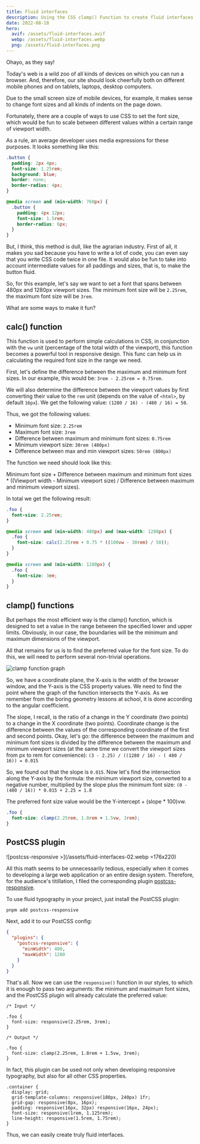 ```yaml
---
title: Fluid interfaces
description: Using the CSS сlamp() Function to create fluid interfaces
date: 2022-08-18
hero:
  avif: /assets/fluid-interfaces.avif
  webp: /assets/fluid-interfaces.webp
  png: /assets/fluid-interfaces.png
---
```


Ohayo, as they say!

Today's web is a wild zoo of all kinds of devices on which you can run a browser. And, therefore, our site should look cheerfully both on different mobile phones and on tablets, laptops, desktop computers.

Due to the small screen size of mobile devices, for example, it makes sense to change font sizes and all kinds of indents on the page down.

Fortunately, there are a couple of ways to use CSS to set the font size, which would be fun to scale between different values ​​​​within a certain range of viewport width.

As a rule, an average developer uses media expressions for these purposes. It looks something like this:

```css
.button {
  padding: 2px 4px;
  font-size: 1.25rem;
  background: blue;
  border: none;
  border-radius: 4px;
}

@media screen and (min-width: 760px) {
  .button {
    padding: 4px 12px;
    font-size: 1.5rem;
    border-radius: 6px;
  }
}
```

But, I think, this method is dull, like the agrarian industry. First of all, it makes you sad because you have to write a lot of code, you can even say that you write CSS code twice in one file. It would also be fun to take into account intermediate values ​​for all paddings and sizes, that is, to make the button fluid.

So, for this example, let's say we want to set a font that spans between 480px and 1280px viewport sizes. The minimum font size will be `2.25rem`, the maximum font size will be `3rem`.

What are some ways to make it fun?

## calc() function

This function is used to perform simple calculations in CSS, in conjunction with the `vw` unit (percentage of the total width of the viewport), this function becomes a powerful tool in responsive design. This func can help us in calculating the required font size in the range we need.

First, let's define the difference between the maximum and minimum font sizes. In our example, this would be: `3rem - 2.25rem = 0.75rem`.

We will also determine the difference between the viewport values ​​by first converting their value to the `rem` unit (depends on the value of `<html>`, by default `16px`). We get the following value: `(1280 / 16) - (480 / 16) = 50`.

Thus, we got the following values:

- Minimum font size: `2.25rem`
- Maximum font size: `3rem`
- Difference between maximum and minimum font sizes: `0.75rem`
- Minimum viewport size: `30rem (480px)`
- Difference between max and min viewport sizes: `50rem (800px)`

The function we need should look like this:

Minimum font size + Difference between maximum and minimum font sizes \* ((Viewport width - Minimum viewport size) / Difference between maximum and minimum viewport sizes).

In total we get the following result:

```css
.foo {
  font-size: 2.25rem;
}

@media screen and (min-width: 480px) and (max-width: 1280px) {
  .foo {
    font-size: calc(2.25rem + 0.75 * ((100vw - 30rem) / 50));
  }
}

@media screen and (min-width: 1280px) {
  .foo {
    font-size: 3em;
  }
}
```

## clamp() functions

But perhaps the most efficient way is the clamp() function, which is designed to set a value in the range between the specified lower and upper limits. Obviously, in our case, the boundaries will be the minimum and maximum dimensions of the viewport.

All that remains for us is to find the preferred value for the font size. To do this, we will need to perform several non-trivial operations.

![clamp function graph](/assets/fluid-interfaces-01.webp)

So, we have a coordinate plane, the X-axis is the width of the browser window, and the Y-axis is the CSS property values. We need to find the point where the graph of the function intersects the Y-axis. As we remember from the boring geometry lessons at school, it is done according to the angular coefficient.

The slope, I recall, is the ratio of a change in the Y coordinate (two points) to a change in the X coordinate (two points). Coordinate change is the difference between the values ​​of the corresponding coordinate of the first and second points. Okay, let's go: the difference between the maximum and minimum font sizes is divided by the difference between the maximum and minimum viewport sizes (at the same time we convert the viewport sizes from px to rem for convenience): `(3 - 2.25) / ((1280 / 16) - ( 480 / 16)) = 0.015`

So, we found out that the slope is `0.015`. Now let's find the intersection along the Y-axis by the formula: the minimum viewport size, converted to a negative number, multiplied by the slope plus the minimum font size: `(0 - (480 / 16)) * 0.015 + 2.25 = 1.8`

The preferred font size value would be the Y-intercept + (slope \* 100)vw.

```css
.foo {
  font-size: clamp(2.25rem, 1.8rem + 1.5vw, 3rem);
}
```

## PostCSS plugin

![postcss-responsive >](/assets/fluid-interfaces-02.webp =176x220)

All this math seems to be unnecessarily tedious, especially when it comes to developing a large web application or an entire design system. Therefore, for the audience's titillation, I filed the corresponding plugin [postcss-responsive](https://github.com/azat-io/postcss-responsive).

To use fluid typography in your project, just install the PostCSS plugin:

```sh
pnpm add postcss-responsive
```

Next, add it to our PostCSS config:

```json
{
  "plugins": {
    "postcss-responsive": {
      "minWidth": 480,
      "maxWidth": 1280
    }
  }
}
```

That's all. Now we can use the `responsive()` function in our styles, to which it is enough to pass two arguments: the minimum and maximum font sizes, and the PostCSS plugin will already calculate the preferred value:

```postcss
/* Input */

.foo {
  font-size: responsive(2.25rem, 3rem);
}

/* Output */

.foo {
  font-size: clamp(2.25rem, 1.8rem + 1.5vw, 3rem);
}
```

In fact, this plugin can be used not only when developing responsive typography, but also for all other CSS properties.

```postcss
.container {
  display: grid;
  grid-template-columns: responsive(180px, 240px) 1fr;
  grid-gap: responsive(8px, 16px);
  padding: responsive(16px, 32px) responsive(16px, 24px);
  font-size: responsive(1rem, 1.125rem);
  line-height: responsive(1.5rem, 1.75rem);
}
```

Thus, we can easily create truly fluid interfaces.
